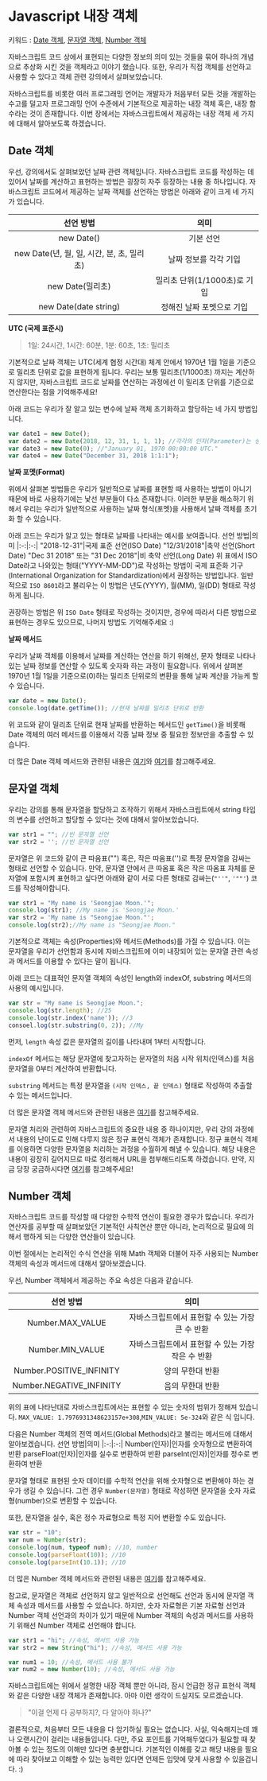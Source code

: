 # Javascript 내장 객체
키워드 : [Date 객체](https://www.w3schools.com/js/js_dates.asp), [문자열 객체](https://www.w3schools.com/js/js_strings.asp), [Number 객체](https://www.w3schools.com/js/js_numbers.asp) 

자바스크립트 코드 상에서 표현되는 다양한 정보의 의미 있는 것들을 묶어 하나의 개념으로 추상화 시킨 것을 객체라고 이야기 했습니다. 또한, 우리가 직접 객체를 선언하고 사용할 수 있다고 객체 관련 강의에서 살펴보았습니다. 

자바스크립트를 비롯한 여러 프로그래밍 언어는 개발자가 처음부터 모든 것을 개발하는 수고를 덜고자 프로그래밍 언어 수준에서 기본적으로 제공하는 내장 객체 혹은, 내장 함수라는 것이 존재합니다. 이번 장에서는 자바스크립트에서 제공하는 내장 객체 세 가지에 대해서 알아보도록 하겠습니다.

## Date 객체
우선, 강의에서도 살펴보았던 날짜 관련 객체입니다. 자바스크립트 코드를 작성하는 데 있어서 날짜를 계산하고 표현하는 방법은 굉장히 자주 등장하는 내용 중 하나입니다. 자바스크립트 코드에서 제공하는 날짜 객체를 선언하는 방법은 아래와 같이 크게 네 가지가 있습니다. 

선언 방법|의미
|:-:|:-:|
new Date()|기본 선언
new Date(년, 월, 일, 시간, 분, 초, 밀리초)|날짜 정보를 각각 기입
new Date(밀리초)|밀리초 단위(1/1000초)로 기입
new Date(date string)|정해진 날짜 포멧으로 기입

**UTC (국제 표준시)**
> 1일: 24시간, 1시간: 60분, 1분: 60초, 1초: 밀리초

기본적으로 날짜 객체는 UTC(세계 협정 시간대) 체계 안에서 1970년 1월 1일을 기준으로 밀리초 단위로 값을 표현하게 됩니다. 우리는 보통 밀리초(1/1000초) 까지는 계산하지 않지만, 자바스크립트 코드로 날짜를 연산하는 과정에선 이 밀리초 단위를 기준으로 연산한다는 점을 기억해주세요! 

아래 코드는 우리가 잘 알고 있는 변수에 날짜 객체 초기화하고 할당하는 네 가지 방법입니다.
```javascript
var date1 = new Date();
var date2 = new Date(2018, 12, 31, 1, 1, 1); //각각의 인자(Parameter)는 생략 가능.
var date3 = new Date(0); //"January 01, 1970 00:00:00 UTC."
var date4 = new Date("December 31, 2018 1:1:1");
```

**날짜 포멧(Format)**

위에서 살펴본 방법들은 우리가 일반적으로 날짜를 표현할 때 사용하는 방법이 아니기 때문에 바로 사용하기에는 낯선 부분들이 다소 존재합니다. 이러한 부분을 해소하기 위해서 우리는 우리가 일반적으로 사용하는 날짜 형식(포멧)을 사용해서 날짜 객체를 초기화 할 수 있습니다.

아래 코드는 우리가 알고 있는 형태로 날짜를 나타내는 예시를 보여줍니다.
선언 방법|의미
|:-:|:-:|
"2018-12-31"|국제 표준 선언(ISO Date)
"12/31/2018"|축약 선언(Short Date)
"Dec 31 2018" 또는 "31 Dec 2018"|비 축약 선언(Long Date)
위 표에서 ISO Date라고 나와있는 형태("YYYY-MM-DD")로 작성하는 방법이 국제 표준화 기구(International Organization for Standardization)에서 권장하는 방법입니다. 일반적으로 `ISO 8601`라고 불리우는 이 방법은 년도(YYYY), 월(MM), 일(DD) 형태로 작성하게 됩니다.

권장하는 방법은 위 `ISO Date` 형태로 작성하는 것이지만, 경우에 따라서 다른 방법으로 표현하는 경우도 있으므로, 나머지 방법도 기억해주세요 :)

**날짜 메서드**

우리가 날짜 객체를 이용해서 날짜를 계산하는 연산을 하기 위해선, 문자 형태로 나타나 있는 날짜 정보를 연산할 수 있도록 숫자화 하는 과정이 필요합니다. 위에서 살펴본 1970년 1월 1일을 기준으로(0)하는 밀리초 단위로의 변환을 통해 날짜 계산을 가능케 할 수 있습니다. 
```javascript
var date = new Date();
console.log(date.getTime()); //현재 날짜를 밀리초 단위로 반환
```
위 코드와 같이 밀리초 단위로 현재 날짜를 반환하는 메서드인 `getTime()`을 비롯해 Date 객체의 여러 메서드를 이용해서 각종 날짜 정보 중 필요한 정보만을 추출할 수 있습니다.

더 많은 Date 객체 메서드와 관련된 내용은 [여기](https://www.w3schools.com/js/js_date_methods.asp)와 [여기](https://www.w3schools.com/js/js_date_methods_set.asp)를 참고해주세요. 

## 문자열 객체
우리는 강의를 통해 문자열을 할당하고 조작하기 위해서 자바스크립트에서 string 타입의 변수를 선언하고 할당할 수 있다는 것에 대해서 알아보았습니다. 
```javascript
var str1 = ""; //빈 문자열 선언
var str2 = ''; //빈 문자열 선언
```
문자열은 위 코드와 같이 큰 따옴표("") 혹은, 작은 따옴표('')로 특정 문자열을 감싸는 형태로 선언할 수 있습니다. 만약, 문자열 안에서 큰 따옴표 혹은 작은 따옴표 자체를 문자열에 포함시켜 표현하고 싶다면 아래와 같이 서로 다른 형태로 감싸는(`"''"`, `'""'`) 코드를 작성해야합니다.
```javascript
var str1 = "My name is 'Seongjae Moon.'"; 
console.log(str1); //My name is 'Seongjae Moon.'
var str2 = 'My name is "Seongjae Moon."'; 
console.log(str2);//My name is "Seongjae Moon."
```

기본적으로 객체는 속성(Properties)와 메서드(Methods)를 가질 수 있습니다. 이는 문자열을 우리가 선언함과 동시에 자바스크립트에 이미 내장되어 있는 문자열 관련 속성과 메서드를 이용할 수 있다는 말이 됩니다.

아래 코드는 대표적인 문자열 객체의 속성인 length와 indexOf, substring 메서드의 사용의 예시입니다.
```javascript
var str = "My name is Seongjae Moon.";
console.log(str.length); //25
console.log(str.index('name')); //3
consoel.log(str.substring(0, 2)); //My
```
먼저, `length` 속성 값은 문자열의 길이를 나타내며 1부터 시작합니다. 

`indexOf` 메서드는 해당 문자열에 찾고자하는 문자열의 처음 시작 위치(인덱스)를 처음 문자열을 0부터 계산하여 반환합니다. 

`substring` 메서드는 특정 문자열을 `(시작 인덱스, 끝 인덱스)` 형태로 작성하여 추출할 수 있는 메서드입니다.

더 많은 문자열 객체 메서드와 관련된 내용은 [여기](https://www.w3schools.com/js/js_string_methods.asp)를 참고해주세요.

문자열 처리와 관련하여 자바스크립트의 중요한 내용 중 하나이지만, 우리 강의 과정에서 내용의 난이도로 인해 다루지 않은 정규 표현식 객체가 존재합니다. 정규 표현식 객체를 이용하면 다양한 문자열을 처리하는 과정을 수월하게 해낼 수 있습니다. 해당 내용은 내용이 굉장히 길어지므로 따로 정리해서 URL을 첨부해드리도록 하겠습니다. 만약, 지금 당장 궁금하시다면 [여기](https://www.w3schools.com/js/js_regexp.asp)를 참고해주세요!
## Number 객체
자바스크립트 코드를 작성할 때 다양한 수학적 연산이 필요한 경우가 많습니다. 우리가 연산자를 공부할 때 살펴보았던 기본적인 사칙연산 뿐만 아니라, 논리적으로 필요에 의해서 행하게 되는 다양한 연산들이 있습니다.

이번 절에서는 논리적인 수식 연산을 위해 Math 객체와 더불어 자주 사용되는 Number 객체의 속성과 메서드에 대해서 알아보겠습니다.

우선, Number 객체에서 제공하는 주요 속성은 다음과 같습니다.

선언 방법|의미
|:-:|:-:|
Number.MAX_VALUE|자바스크립트에서 표현할 수 있는 가장 큰 수 반환
Number.MIN_VALUE|자바스크립트에서 표현할 수 있는 가장 작은 수 반환
Number.POSITIVE_INFINITY|양의 무한대 반환
Number.NEGATIVE_INFINITY|음의 무한대 반환

위의 표에 나타난대로 자바스크립트에서는 표현할 수 있는 숫자의 범위가 정해져 있습니다. `MAX_VALUE: 1.7976931348623157e+308`,`MIN_VALUE: 5e-324`와 같은 식 입니다.

다음은 Number 객체의 전역 메서드(Global Methods)라고 불리는 메서드에 대해서 알아보겠습니다.
선언 방법|의미
|:-:|:-:|
Number(인자)|인자를 숫자형으로 변환하여 반환
parseFloat(인자)|인자를 실수로 변환하여 반환
parseInt(인자)|인자를 정수로 변환하여 반환

문자열 형태로 표현된 숫자 데이터를 수학적 연산을 위해 숫자형으로 변환해야 하는 경우가 생길 수 있습니다. 그런 경우 `Number(문자열)` 형태로 작성하면 문자열을 숫자 자료형(number)으로 변환할 수 있습니다.

또한, 문자열을 실수, 혹은 정수 자료형으로 특정 지어 변환할 수도 있습니다.
```javascript
var str = "10";
var num = Number(str);
console.log(num, typeof num); //10, number
console.log(parseFloat(10)); //10
console.log(parseInt(10.1)); //10
```

더 많은 Number 객체 메서드와 관련된 내용은 [여기](https://www.w3schools.com/js/js_number_methods.asp)를 참고해주세요.

참고로, 문자열은 객체로 선언하지 않고 일반적으로 선언해도 선언과 동시에 문자열 객체 속성과 메서드를 사용할 수 있습니다. 하지만, 숫자 자료형은 기본 자료형 선언과 Number 객체 선언과의 차이가 있기 때문에 Number 객체의 속성과 메서드를 사용하기 위해선 Number 객체로 선언해야 합니다.
```javascript
var str1 = "hi"; //속성, 메서드 사용 가능
var str2 = new String("hi"); //속성, 메서드 사용 가능

var num1 = 10; //속성, 메서드 사용 불가
var num2 = new Number(10); //속성, 메서드 사용 가능
```

자바스크립트에는 위에서 설명한 내장 객체 뿐만 아니라, 잠시 언급한 정규 표현식 객체와 같은 다양한 내장 객체가 존재합니다. 아마 이런 생각이 드실지도 모르겠습니다. 

> "이걸 언제 다 공부하지?, 다 알아야 하나?" 

결론적으로, 처음부터 모든 내용을 다 암기하실 필요는 없습니다. 사실, 익숙해지는데 꽤나 오랜시간이 걸리는 내용들입니다. 다만, 주요 포인트를 기억해두었다가 필요할 때 찾아볼 수 있는 정도의 이해만 있다면 충분합니다. 기본적인 이해를 갖고 해당 내용을 필요에 따라 찾아보고 이해할 수 있는 능력만 있다면 언제든 입맛에 맞게 사용할 수 있을겁니다. :)
